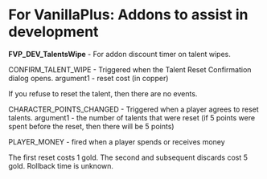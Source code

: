 # For VanillaPlus: Addons to assist in development

**FVP_DEV_TalentsWipe** - For addon discount timer on talent wipes.


CONFIRM_TALENT_WIPE - Triggered when the Talent Reset Confirmation dialog opens.
argument1 - reset cost (in copper)

If you refuse to reset the talent, then there are no events.

CHARACTER_POINTS_CHANGED - Triggered when a player agrees to reset talents.
argument1 - the number of talents that were reset (if 5 points were spent before the reset, then there will be 5 points)

PLAYER_MONEY - fired when a player spends or receives money

The first reset costs 1 gold. The second and subsequent discards cost 5 gold. Rollback time is unknown.
